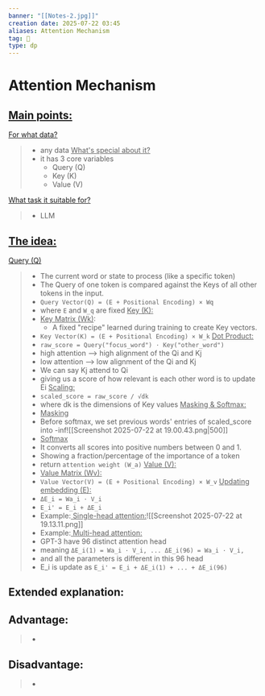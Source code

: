 ```yaml
---
banner: "[[Notes-2.jpg]]"
creation date: 2025-07-22 03:45
aliases: Attention Mechanism
tag: 🧠
type: dp
---
```

# Attention Mechanism


## <u>Main points:</u>
<u>For what data?</u>
> - any data
<u>What's special about it?</u>
> - it has 3 core variables
> 	- Query (Q)
> 	- Key (K)
> 	- Value (V)
>
<u>What task it suitable for?</u>
> - LLM

## <u>The idea:</u>
<u>Query (Q)</u>
> - The current word or state to process (like a specific token)
> - The Query of one token is compared against the Keys of all other tokens in the input.
> - `Query Vector(Q) = (E + Positional Encoding) × Wq`
> - where `E` and `W_q` are fixed
<u>Key (K): </u>
> - <u>Key Matrix (Wk)</u>: 
> 	- A fixed "recipe" learned during training to create Key vectors.
> - `Key Vector(K) = (E + Positional Encoding) × W_k`
<u>Dot Product: </u>
> - `raw_score = Query("focus_word") ⋅ Key("other_word")`
> - high attention --> high alignment of the Qi and Kj
> - low attention --> low alignment of the Qi and Kj
> - We can say Kj attend to Qi
> - giving us a score of how relevant is each other word is to update Ei
<u>Scaling:</u>
> - `scaled_score = raw_score / √dk`
> - where dk is the dimensions of Key values
<u>Masking & Softmax:</u>
> - <u>Masking</u>
> - Before softmax, we set previous words' entries of scaled_score into -inf![[Screenshot 2025-07-22 at 19.00.43.png|500]]
> - <u>Softmax</u>
> - It converts all scores into positive numbers between 0 and 1.
> - Showing a fraction/percentage of the importance of a token
> - return `attention weight (W_a)`
<u>Value (V): </u>
> - <u>Value Matrix (Wv):</u>
> - `Value Vector(V) = (E + Positional Encoding) × W_v`
<u>Updating embedding (E):</u>
> - `ΔE_i = Wa_i ⋅ V_i`
> - `E_i' = E_i + ΔE_i`
> - Example:<u> Single-head attention:</u>![[Screenshot 2025-07-22 at 19.13.11.png]]
> - Example:<u> Multi-head attention:</u>
> - GPT-3 have 96 distinct attention head
> - meaning `ΔE_i(1) = Wa_i ⋅ V_i, ... ΔE_i(96) = Wa_i ⋅ V_i,`
> - and all the parameters is different in this 96 head
> - E_i is update as `E_i' = E_i + ΔE_i(1) + ... + ΔE_i(96)`
## Extended explanation:

## Advantage:
> - 

## Disadvantage:
> - 




